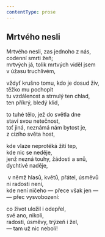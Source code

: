 ```yaml
---
contentType: prose
---
```


## Mrtvého nesli

Mrtvého nesli, zas jednoho z nás,  
codenní smrti žeň;  
mrtvých já, tolik mrtvých viděl jsem  
v úžasu truchlivém,

vždyť krušno tomu, kdo je dosud živ,  
těžko mu pochopit  
tu vzdálenost a strnulý ten chlad,  
ten příkrý, bledý klid,

to tuhé tělo, jež do světla dne  
staví svou netečnost,  
toť jiná, neznámá nám bytost je,  
z cizího světa host,

kde vlaze neprotéká žití tep,  
kde nic se neděje,  
jenž nezná touhy, žádosti a snů,  
dychtivé naděje,

 v němž hlasů, květů, přátel, úsměvů  
ni radosti není,  
kde není ničeho — přece však jen —  
— přec vysvobození:

co život uložil i odepřel,  
své ano, nikoli,  
radosti, úsměvy, trýzeň i žel,  
— tam už nic nebolí!
